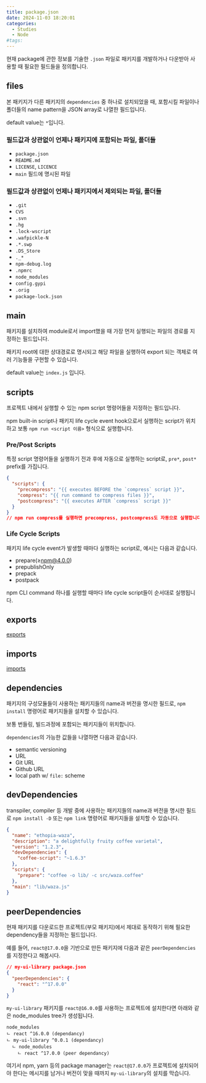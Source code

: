 ```yaml
---
title: package.json
date: 2024-11-03 18:20:01
categories:
  - Studies
  - Node
#tags:
---
```

현재 package에 관한 정보를 기술한 `.json` 파일로 패키지를 개발하거나 다운받아 사용할 때 필요한 필드들을 정의합니다.

## files

본 패키지가 다른 패키지의 `dependencies` 중 하나로 설치되었을 때, 포함시킬 파일이나 폴더들의 name pattern을 JSON array로 나열한 필드입니다.

default value는 `*`입니다.

### 필드값과 상관없이 언제나 패키지에 포함되는 파일, 폴더들

- `package.json`
- `README.md`
- `LICENSE`, `LICENCE`
- `main` 필드에 명시된 파일

### 필드값과 상관없이 언제나 패키지에서 제외되는 파일, 폴더들

- `.git`
- `CVS`
- `.svn`
- `.hg`
- `.lock-wscript`
- `.wafpickle-N`
- `.*.swp`
- `.DS_Store`
- `._*`
- `npm-debug.log`
- `.npmrc`
- `node_modules`
- `config.gypi`
- `.orig`
- `package-lock.json`

## main

패키지를 설치하여 module로서 import했을 때 가장 먼저 실행되는 파일의 경로를 지정하는 필드입니다.

패키지 root에 대한 상대경로로 명시되고 해당 파일을 실행하여 export 되는 객체로 여러 기능들을 구현할 수 있습니다.

default value는 `index.js` 입니다.

## scripts

프로젝트 내에서 실행할 수 있는 npm script 명령어들을 지정하는 필드입니다.

npm built-in script나 패키지 life cycle event hook으로서 실행하는 script가 위치하고 보통 `npm run <script 이름>` 형식으로 실행합니다.

### Pre/Post Scripts

특정 script 명령어들을 실행하기 전과 후에 자동으로 실행하는 script로, `pre*`, `post*` prefix를 가집니다.

```json
{
  "scripts": {
    "precompress": "{{ executes BEFORE the `compress` script }}",
    "compress": "{{ run command to compress files }}",
    "postcompress": "{{ executes AFTER `compress` script }}"
  }
}
// npm run compress를 실행하면 precompress, postcompress도 자동으로 실행합니다.
```

### Life Cycle Scripts

패키지 life cycle event가 발생할 때마다 실행하는 script로, 예시는 다음과 같습니다.

- prepare(≥npm@4.0.0)
- prepublishOnly
- prepack
- postpack

npm CLI command 하나를 실행할 때마다 life cycle script들이 순서대로 실행됩니다.

## exports

[exports](../package/package_exports.md)

## imports

[imports](../package/package_imports.md)

## dependencies

패키지의 구성모듈들이 사용하는 패키지들의 name과 버전을 명시한 필드로, `npm install` 명령어로 패키지들을 설치할 수 있습니다.

보통 번들링, 빌드과정에 포함되는 패키지들이 위치합니다.

`dependencies`의 가능한 값들을 나열하면 다음과 같습니다.

- semantic versioning
- URL
- Git URL
- Github URL
- local path w/ `file:` scheme

## devDependencies

transpiler, compiler 등 개발 중에 사용하는 패키지들의 name과 버전을 명시한 필드로 `npm install -D` 또는 `npm link` 명령어로 패키지들을 설치할 수 있습니다.

```json
{
  "name": "ethopia-waza",
  "description": "a delightfully fruity coffee varietal",
  "version": "1.2.3",
  "devDependencies": {
    "coffee-script": "~1.6.3"
  },
  "scripts": {
    "prepare": "coffee -o lib/ -c src/waza.coffee"
  },
  "main": "lib/waza.js"
}
```

## peerDependencies

현재 패키지를 다운로드한 프로젝트(부모 패키지)에서 제대로 동작하기 위해 필요한 dependency들을 지정하는 필드입니다.

예를 들어, `react@17.0.0`을 기반으로 만든 패키지에 다음과 같은 `peerDependencies`를 지정한다고 해봅시다.

```json
// my-ui-library package.json
{
  "peerDependencies": {
    "react": "^17.0.0"
  }
}
```

`my-ui-library` 패키지를 `react@16.0.0`를 사용하는 프로젝트에 설치한다면 아래와 같은 node_modules tree가 생성됩니다.

```text
node_modules
ㄴ react ^16.0.0 (dependancy)
ㄴ my-ui-library ^0.0.1 (dependancy)
  ㄴ node_modules
    ㄴ react ^17.0.0 (peer dependancy)
```

여기서 npm, yarn 등의 package manager는 `react@17.0.0`가 프로젝트에 설치되어야 한다는 메시지를 남거나 버전이 맞을 때까지 `my-ui-library`의 설치를 막습니다.

